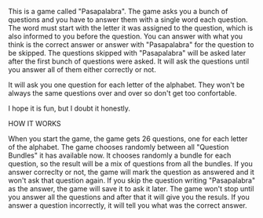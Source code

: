 This is a game called "Pasapalabra".
The game asks you a bunch of questions and you have to answer them with a single word each question. 
The word must start with the letter it was assigned to the question, which is also informed to you before the question.
You can answer with what you think is the correct answer or answer with "Pasapalabra" for the question to be skipped.
The questions skipped with "Pasapalabra" will be asked later after the first bunch of questions were asked.
It will ask the questions until you answer all of them either correctly or not.

It will ask you one question for each letter of the alphabet.
They won't be always the same questions over and over so don't get too confortable.

I hope it is fun, but I doubt it honestly.


HOW IT WORKS

When you start the game, the game gets 26 questions, one for each letter of the alphabet.
The game chooses randomly between all "Question Bundles" it has available now.
It chooses randomly a bundle for each question, so the result will be a mix of questions from all the bundles.
If you answer correclty or not, the game will mark the question as answered and it won't ask that question again.
If you skip the question writing "Pasapalabra" as the answer, the game will save it to ask it later.
The game won't stop until you answer all the questions and after that it will give you the resuls.
If you answer a question incorrectly, it will tell you what was the correct answer.